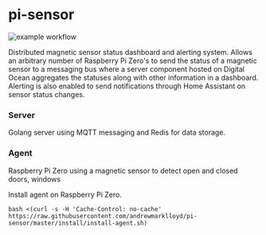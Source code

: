 # pi-sensor

![example workflow](https://github.com/andrewmarklloyd/pi-sensor/actions/workflows/main.yml/badge.svg)


Distributed magnetic sensor status dashboard and alerting system. Allows an arbitrary number of Raspberry Pi Zero's to send the status of a magnetic sensor to a messaging bus where a server component hosted on Digital Ocean aggregates the statuses along with other information in a dashboard. Alerting is also enabled to send notifications through Home Assistant on sensor status changes.

### Server

Golang server using MQTT messaging and Redis for data storage.

### Agent

Raspberry Pi Zero using a magnetic sensor to detect open and closed doors, windows

Install agent on Raspberry Pi Zero.

```
bash <(curl -s -H 'Cache-Control: no-cache' https://raw.githubusercontent.com/andrewmarklloyd/pi-sensor/master/install/install-agent.sh)
```

